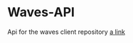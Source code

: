 # Waves-API
Api for the waves client repository [a link](https://github.com/Opensource-Waves/Waves)
